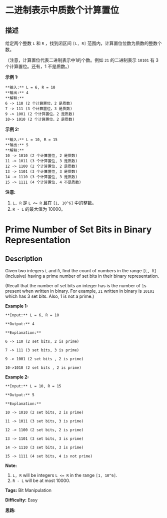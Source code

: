 # 二进制表示中质数个计算置位

## 描述

给定两个整数 `L` 和 `R` ，找到闭区间 `[L, R]` 范围内，计算置位位数为质数的整数个数。

（注意，计算置位代表二进制表示中1的个数。例如 `21` 的二进制表示 `10101` 有 3 个计算置位。还有，1 不是质数。）

**示例 1:**

    
    
    **输入:** L = 6, R = 10
    **输出:** 4
    **解释:**
    6 -> 110 (2 个计算置位，2 是质数)
    7 -> 111 (3 个计算置位，3 是质数)
    9 -> 1001 (2 个计算置位，2 是质数)
    10-> 1010 (2 个计算置位，2 是质数)
    

**示例 2:**

    
    
    **输入:** L = 10, R = 15
    **输出:** 5
    **解释:**
    10 -> 1010 (2 个计算置位, 2 是质数)
    11 -> 1011 (3 个计算置位, 3 是质数)
    12 -> 1100 (2 个计算置位, 2 是质数)
    13 -> 1101 (3 个计算置位, 3 是质数)
    14 -> 1110 (3 个计算置位, 3 是质数)
    15 -> 1111 (4 个计算置位, 4 不是质数)
    

**注意:**

  1. `L, R` 是 `L <= R` 且在 `[1, 10^6]` 中的整数。
  2. `R - L` 的最大值为 10000。



# Prime Number of Set Bits in Binary Representation

## Description



Given two integers `L` and `R`, find the count of numbers in the range `[L, R]` (inclusive) having a prime number of set bits in their binary representation.

(Recall that the number of set bits an integer has is the number of `1`s present when written in binary. For example, `21` written in binary is `10101` which has 3 set bits. Also, 1 is not a prime.)

**Example 1:**  

    
    
    **Input:** L = 6, R = 10
    **Output:** 4
    **Explanation:**
    6 -> 110 (2 set bits, 2 is prime)
    7 -> 111 (3 set bits, 3 is prime)
    9 -> 1001 (2 set bits , 2 is prime)
    10->1010 (2 set bits , 2 is prime)
    

**Example 2:**  

    
    
    **Input:** L = 10, R = 15
    **Output:** 5
    **Explanation:**
    10 -> 1010 (2 set bits, 2 is prime)
    11 -> 1011 (3 set bits, 3 is prime)
    12 -> 1100 (2 set bits, 2 is prime)
    13 -> 1101 (3 set bits, 3 is prime)
    14 -> 1110 (3 set bits, 3 is prime)
    15 -> 1111 (4 set bits, 4 is not prime)
    

**Note:**  

  1. `L, R` will be integers `L <= R` in the range `[1, 10^6]`.
  2. `R - L` will be at most 10000.


**Tags:** Bit Manipulation

**Difficulty:** Easy

**思路:**
